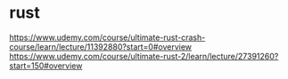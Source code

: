 # rust

https://www.udemy.com/course/ultimate-rust-crash-course/learn/lecture/11392880?start=0#overview
https://www.udemy.com/course/ultimate-rust-2/learn/lecture/27391260?start=150#overview
